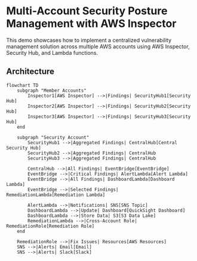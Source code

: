 # Multi-Account Security Posture Management with AWS Inspector

This demo showcases how to implement a centralized vulnerability management solution across multiple AWS accounts using AWS Inspector, Security Hub, and Lambda functions.

## Architecture

```mermaid
flowchart TD
    subgraph "Member Accounts"
        Inspector1[AWS Inspector] -->|Findings| SecurityHub1[Security Hub]
        Inspector2[AWS Inspector] -->|Findings| SecurityHub2[Security Hub]
        Inspector3[AWS Inspector] -->|Findings| SecurityHub3[Security Hub]
    end
    
    subgraph "Security Account"
        SecurityHub1 -->|Aggregated Findings| CentralHub[Central Security Hub]
        SecurityHub2 -->|Aggregated Findings| CentralHub
        SecurityHub3 -->|Aggregated Findings| CentralHub
        
        CentralHub -->|All Findings| EventBridge[EventBridge]
        EventBridge -->|Critical Findings| AlertLambda[Alert Lambda]
        EventBridge -->|All Findings| DashboardLambda[Dashboard Lambda]
        EventBridge -->|Selected Findings| RemediationLambda[Remediation Lambda]
        
        AlertLambda -->|Notifications| SNS[SNS Topic]
        DashboardLambda -->|Update| Dashboard[QuickSight Dashboard]
        DashboardLambda -->|Store Data| S3[S3 Data Lake]
        RemediationLambda -->|Cross-Account Role| RemediationRole[Remediation Role]
    end
    
    RemediationRole -->|Fix Issues| Resources[AWS Resources]
    SNS -->|Alerts| Email[Email]
    SNS -->|Alerts| Slack[Slack]
```
